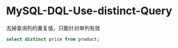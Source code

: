# MySQL-DQL-Use-distinct-Query

去掉查询列的重复值，只能针对单列有效

```sql
select distinct price from product;
```

